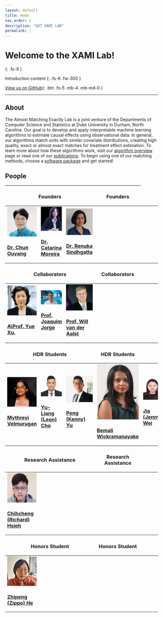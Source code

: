 ```yaml
---
layout: default
title: Home
nav_order: 1
description: "QUT XAMI LAB"
permalink: /
---
```


# Welcome to the XAMI Lab!

{: .fs-9 }

Introduction content
{: .fs-6 .fw-300 }

[View us on GitHub](https://github.com/XAMI-Initiative){: .btn .fs-5 .mb-4 .mb-md-0 }

---

## About

The Almost Matching Exactly Lab is a joint venture of the Departments of Computer Science and
Statistics at Duke University in Durham, North Carolina. Our goal is to develop and apply interpretable
machine learning algorithms to estimate causal effects using observational data. In general, our
algorithms match units with similar covariate distributions, creating high quality, exact or almost
exact matches for treatment effect estimation. To learn more about how these algorithms work, visit
our [algorithm overview](overview) page or read one of our [publications](publications). To begin
using one of our matching methods, choose a [software package](software) and get started!

## People

<table class="people">
  <thead>
    <tr>
        <th class="d-large" colspan="3"><h3>Founders</h3></th>
        <th class="d-small"><h3>Founders</h3></th>
    </tr>
  </thead>
  <tbody>
    <tr>
        <td>
            <a href="https://www.qut.edu.au/">
                <img src="./assets/member/photos/Chun.jpeg"> <br/>
                <h3>Dr. Chun Ouyang</h3>
                <!-- If you need subtitile, using span tage to add it here -->
            </a>
        </td>
        <td>
            <a href="https://www.qut.edu.au/">
                <img src="./assets/member/photos/black_rz.png"> <br/>
                <h3>Dr. Catarina Moreira</h3>
            </a>
        </td> 
        <td>
            <a href="https://www.qut.edu.au/">
                <img src="./assets/member/photos/Renuka.jpg"> <br/>
                <h3>Dr. Renuka Sindhgatta</h3>
            </a>
        </td>
    </tr>
  </tbody>
  <thead>
    <tr>
        <th class="d-large" colspan="3"><h3>Collaborators</h3></th>
        <th class="d-small"><h3>Collaborators</h3></th>
    </tr>
  </thead>
  <tbody>
    <tr>
        <td>
            <a href="https://www.qut.edu.au/">
                <img src="./assets/member/photos/Yue_Xu.jpeg"> <br/>
                <h3>A\Prof. Yue Xu.</h3>
            </a>
        </td> 
        <td>
            <a href="https://www.qut.edu.au/">
                <img src="./assets/member/photos/Joquim Jorge.jpeg"> <br/>
                <h3>Prof. Joaquim Jorge</h3>
            </a>
        </td>
        <td>
            <a href="https://www.qut.edu.au/">
                <img src="./assets/member/photos/Will.jpeg"> <br/>
                <h3>Prof. Will van der Aalst</h3>
            </a>
        </td>
    </tr>
  </tbody>
  <thead>
    <tr>
        <th class="d-large" colspan="3"><h3>HDR Students</h3></th>
        <th class="d-small"><h3>HDR Students</h3></th>
    </tr>
  </thead>
  <tbody>
    <tr>
        <td>
            <a href="https://www.qut.edu.au/">
                <img src="./assets/member/photos/Mythreyi.jpeg"> <br/>
                <h3>Mythreyi Velmurugan</h3>
            </a>
        </td>
        <td>
            <a href="https://www.qut.edu.au/">
                <img src="./assets/member/photos/Leon.jpeg"> <br/>
                <h3>Yu-Liang (Leon) Cho</h3>
            </a>
        </td>
        <td>
            <a href="https://www.qut.edu.au/">
                <img src="./assets/member/photos/kenny.jpeg"> <br/>
                <h3>Peng (Kenny) Yu</h3>
            </a>
        </td>
        <td>
            <a href="https://www.qut.edu.au/">
                <img src="./assets/member/photos/Bemali.png"> <br/>
                <h3>Bemali Wickramanayake</h3>
            </a>
        </td>
        <td>
            <a href="https://www.qut.edu.au/">
                <img src="./assets/member/photos/Jenny.jpg"> <br/>
                <h3>Jia (Jenny) Wei</h3>
            </a>
        </td>
    </tr>
  </tbody>
  <thead>
    <tr>
        <th class="d-large" colspan="3"><h3>Research Assistance</h3></th>
        <th class="d-small"><h3>Research Assistance</h3></th>
    </tr>
  </thead>
  <tbody>
    <tr>
        <td>
            <a href="https://www.qut.edu.au/">
                <img src="./assets/member/photos/richard_hsieh.jpeg"> <br/>
                <h3>Chihcheng (Richard) Hsieh</h3>
            </a>
        </td>
    </tr>
  </tbody>
   <thead>
    <tr>
        <th class="d-large" colspan="3"><h3>Honors Student</h3></th>
        <th class="d-small"><h3>Honors Student</h3></th>
    </tr>
  </thead>
  <tbody>
    <tr>
        <td>
            <a href="https://www.qut.edu.au/">
                <img src="./assets/member/photos/Zippo.jpeg"> <br/>
                <h3>Zhipeng (Zippo) He</h3>
            </a>
        </td>
    </tr>
  </tbody>
</table>
